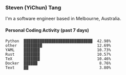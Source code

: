 ### Steven (YiChun) Tang

I'm a software engineer based in Melbourne, Australia.

#### Personal Coding Activity (past 7 days)
```
Python  ▓▓▓▓▓▓▓▓▓▓▓▓▓▓▓▓▓▓▓▓▓▓▓▓▓▓▓▓▓▓  42.98%
other   ▓▓▓▓▓▓▓▓                        12.69%
YAML    ▓▓▓▓▓▓▓                         10.73%
Rust    ▓▓▓▓▓▓▓                         10.57%
TeX     ▓▓▓▓▓▓▓                         10.46%
Docker  ▓▓▓▓▓▓                           8.76%
Text    ▓▓                               3.80%
```

